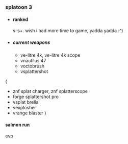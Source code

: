 ### splatoon 3
- #### ranked
  s-s+. wish i had more time to game, yadda yadda :^)
- ##### current weapons
  - ve-litre 4k, ve-litre 4k scope
  - vnautilus 47
  - voctobrush
  - vsplattershot

(
  - znf splat charger, znf splatterscope
  - forge splattershot pro
  - vsplat brella
  - vexplosher
  - vrange blaster
)

#### salmon run
  evp
